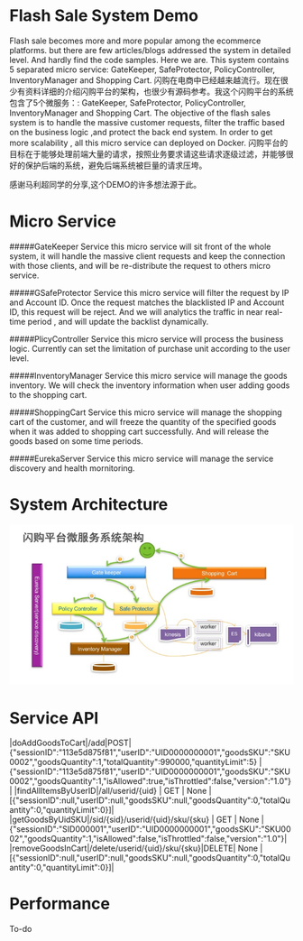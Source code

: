 Flash Sale System Demo
=====
Flash sale becomes more and more popular among the ecommerce platforms. but there are few articles/blogs addressed the system in detailed level. And hardly find the code samples. Here we are. This system contains 5 separated micro service: GateKeeper, SafeProtector, PolicyController, InventoryManager and Shopping Cart.
闪购在电商中已经越来越流行。现在很少有资料详细的介绍闪购平台的架构，也很少有源码参考。我这个闪购平台的系统包含了5个微服务：: GateKeeper, SafeProtector, PolicyController, InventoryManager and Shopping Cart.
The objective of the flash sales system is to handle the massive customer requests, filter the traffic based on the business logic ,and protect the back end system.  In order to get more scalability , all this micro service can deployed on Docker.
闪购平台的目标在于能够处理前端大量的请求，按照业务要求请这些请求逐级过滤，并能够很好的保护后端的系统，避免后端系统被巨量的请求压垮。

感谢马利超同学的分享,这个DEMO的许多想法源于此。

Micro Service
====
#####GateKeeper Service
this micro service will sit front of the whole system, it will handle the massive client requests and keep the connection with those clients, and will be re-distribute the request to others micro service.

#####GSafeProtector Service
this micro service will filter the request by IP and Account ID. Once the request matches the blacklisted IP and Account ID, this request will be reject. And we will analytics the traffic in near real-time period , and will update the backlist dynamically.

#####PlicyController Service
this micro service will process the business logic. Currently can set the limitation of purchase unit according to the user level.

#####InventoryManager Service
this micro service will manage the goods inventory. We will check the inventory information when user adding goods to the shopping cart.

#####ShoppingCart Service
this micro service will manage the shopping cart of the customer, and will freeze the quantity of the specified goods when it was added to shopping cart successfully. And will release the goods based on some time periods.

#####EurekaServer Service
this micro service will manage the service discovery  and health mornitoring.



System Architecture
====
![architecture](systopo.jpg  "architecture")



Service API
====
|doAddGoodsToCart|/add|POST| {"sessionID":"113e5d875f81","userID":"UID0000000001","goodsSKU":"SKU0002","goodsQuantity":1,"totalQuantity":990000,"quantityLimit":5} |{"sessionID":"113e5d875f81","userID":"UID0000000001","goodsSKU":"SKU0002","goodsQuantity":1,"isAllowed":true,"isThrottled":false,"version":"1.0"}|
|findAllItemsByUserID|/all/userid/{uid} | GET | None | [{"sessionID":null,"userID":null,"goodsSKU":null,"goodsQuantity":0,"totalQuantity":0,"quantityLimit":0}]|
|getGoodsByUidSKU|/sid/{sid}/userid/{uid}/sku/{sku} | GET | None | {"sessionID":"SID000001","userID":"UID0000000001","goodsSKU":"SKU0002","goodsQuantity":1,"isAllowed":false,"isThrottled":false,"version":"1.0"}|
|removeGoodsInCart|/delete/userid/{uid}/sku/{sku}|DELETE| None |[{"sessionID":null,"userID":null,"goodsSKU":null,"goodsQuantity":0,"totalQuantity":0,"quantityLimit":0}]|

Performance
====
To-do

